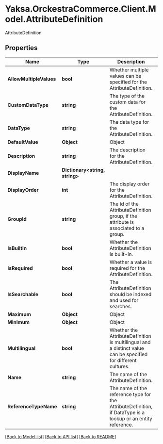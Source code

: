 # Yaksa.OrckestraCommerce.Client.Model.AttributeDefinition
AttributeDefinition

## Properties

Name | Type | Description | Notes
------------ | ------------- | ------------- | -------------
**AllowMultipleValues** | **bool** | Whether multiple values can be specified for the AttributeDefinition. | [optional] 
**CustomDataType** | **string** | The type of the custom data for the AttributeDefinition. | [optional] 
**DataType** | **string** | The data type for the AttributeDefinition. | [optional] 
**DefaultValue** | **Object** | Object | [optional] 
**Description** | **string** | The description for the AttributeDefinition. | [optional] 
**DisplayName** | **Dictionary&lt;string, string&gt;** |  | [optional] 
**DisplayOrder** | **int** | The display order for the AttributeDefinition. | [optional] 
**GroupId** | **string** | The Id of the AttributeDefinition group, if the attribute is associated to a group. | [optional] 
**IsBuiltIn** | **bool** | Whether the AttributeDefinition is built-in. | [optional] 
**IsRequired** | **bool** | Whether a value is required for the AttributeDefinition. | [optional] 
**IsSearchable** | **bool** | The AttributeDefinition should be indexed and used for searches. | [optional] 
**Maximum** | **Object** | Object | [optional] 
**Minimum** | **Object** | Object | [optional] 
**Multilingual** | **bool** | Whether the AttributeDefinition is multilingual and a distinct value can be specified for different cultures. | [optional] 
**Name** | **string** | The name of the AttributeDefinition. | [optional] 
**ReferenceTypeName** | **string** | The name of the reference type for the AttributeDefinition, if DataType is a lookup or an entity reference. | [optional] 

[[Back to Model list]](../README.md#documentation-for-models) [[Back to API list]](../README.md#documentation-for-api-endpoints) [[Back to README]](../README.md)

